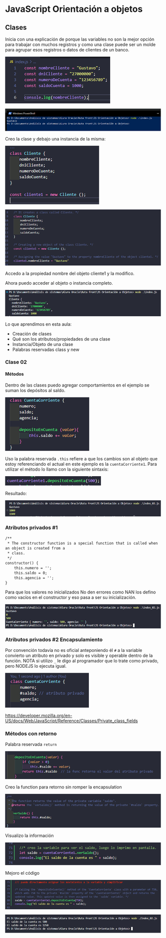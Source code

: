 # JavaScript Orientación a objetos

## Clases

Inicia con una explicación de porque las variables no son la mejor opción para trabajar con muchos registros y como una 
clase puede ser un molde para agrupar esos registros o datos de clientes de un banco.

![img.png](img.png)

![img_1.png](img_1.png)

Creo la clase y debajo una instancia de la misma:

![img_2.png](img_2.png)

![img_3.png](img_3.png)

Accedo a la propiedad nombre del objeto cliente1 y la modifico.

Ahora puedo acceder al objeto o instancia completo.

![img_4.png](img_4.png)

Lo que aprendimos en esta aula:

* Creación de clases
* Qué son los atributos/propiedades de una clase
* Instancia/Objeto de una clase
* Palabras reservadas class y new

### Clase 02 

#### Métodos

Dentro de las clases puedo agregar comportamientos en el ejemplo se suman los depósitos al saldo.

![img_5.png](img_5.png)

Uso la palabra reservada `.this` refiere a que los cambios son al objeto que estoy referenciando el actual en este ejemplo
es la `cuentaCorriente1`.
Para utilizar el método lo llamo con la siguiente sintaxis:

![img_6.png](img_6.png)

Resultado: 

![img_7.png](img_7.png)

### Atributos privados #1

    /**
     * The constructor function is a special function that is called when an object is created from a
     * class.
     */
    constructor() {
        this.numero = '';
        this.saldo = 0;
        this.agencia = '';
    }

Para que los valores no inicializados No den errores como NAN los defino como vacíos en el constructor y eso pasa a ser su 
inicialización.

![img_8.png](img_8.png)

### Atributos privados #2 Encapsulamiento

Por convención todavía no es oficial anteponiendo él `#` a la variable convierto un atributo en privado y solo es visible 
y operable dentro de la función. NOTA si utilizo `_` le digo al programador que lo trate como privado, pero NODEJS 
lo ejecuta igual.

![img_9.png](img_9.png)

https://developer.mozilla.org/en-US/docs/Web/JavaScript/Reference/Classes/Private_class_fields

### Métodos con retorno

Palabra reservada `return`

![img_10.png](img_10.png)

Creo la function para retorno sin romper la encapsulation

![img_11.png](img_11.png)

Visualizo la información

![img_12.png](img_12.png)

Mejoro el código

![img_13.png](img_13.png)

![img_14.png](img_14.png)









